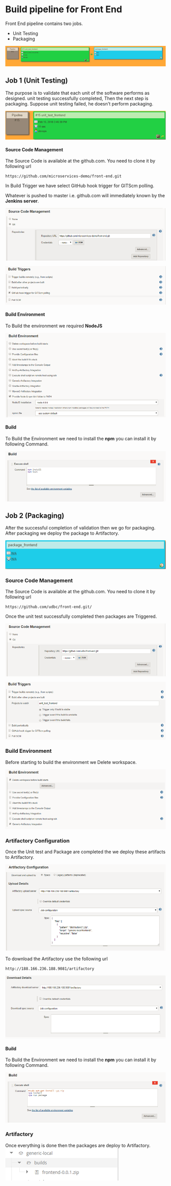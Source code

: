 # Build pipeline for Front End
Front End pipeline contains two jobs.

* Unit Testing
* Packaging


![Build_Pipeline](images/frontend/Build_Pipeline.png)

## Job 1 (Unit Testing)

The purpose is to validate that each unit of the software performs as designed. unit testing successfully completed, Then the next step is packaging. Suppose unit testing failed, he doesn't perform packaging.

![Unit_Test](images/frontend/Unit_Test.png)

#### Source Code Management
The Source Code is available at the github.com.
You need to clone it by following url

    https://github.com/microservices-demo/front-end.git

In Build Trigger we have select GitHub hook trigger for GITScm polling.

Whatever is pushed to master i.e. github.com will immediately known by the  **Jenkins server**.

![Source_Code_Management](images/frontend/sourcecode.png)

![Build_Trigger](images/frontend/Build_Trigger.png)

#### Build Environment
To Build the environment we required **NodeJS**

![Build Environment](images/frontend/Build_Environment.png)

#### Build
To Build the Environment we need to install the **npm** you can install it by following Command.   

![Build Environment](images/frontend/Build.png)

## Job 2 (Packaging)
After the successful completion of validation then we go for packaging. After packaging we deploy the package to Artifactory.

![Packaging](images/frontend/Package.png)

### Source Code Management

The Source Code is available at the github.com.
You need to clone it by following url

    https://github.com/udbc/front-end.git/

Once the unit test successfully completed then packages are Triggered.

![Source_Code_Management](images/frontend/sourcecode_package.png)

![Build_Trigger](images/frontend/Build_Trigger_package.png)

### Build Environment
Before starting to build the environment we Delete workspace.

![Build_Environment](images/frontend/Build_Environment_package.png)

### Artifactory Configuration
Once the Unit test and Package are completed the we deploy these artifacts to Artifactory.

![Artifactory_Configuration](images/frontend/Artifactory_Configuration.png)

To download the Artifactory use the following url

    http://188.166.236.188.9081/artifactory

![Artifactory_Download](images/frontend/Artifactory_Download.png)

#### Build
To Build the Environment we need to install the **npm** you can install it by following Command.   

![Build Environment](images/frontend/Build_Package.png)

### Artifactory

Once everything is done then the packages are deploy to Artifactory.
![artifactory](images/frontend/artifactory.png)
